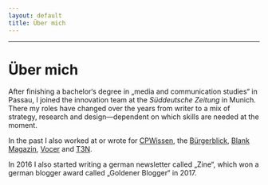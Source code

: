 ```yaml
---
layout: default
title: Über mich
---
```


---- 
# Über mich
After finishing a bachelor‘s degree in „media and communication studies“ in Passau, I joined the innovation team at the _Süddeutsche Zeitung_ in Munich. There my roles have changed over the years from writer to a mix of strategy, research and design—dependent on which skills are needed at the moment.

In the past I also worked at or wrote for [CPWissen][1], the [Bürgerblick][2], [Blank Magazin][3], [Vocer][4] and [T3N][5].

In 2016 I also started writing a german newsletter called „Zine“, which won a german blogger award called „Goldener Blogger“ in 2017.

[1]:	https://t.umblr.com/redirect?z=http%3A%2F%2Fwww.cpwissen.de%2F&t=MTc0YmVhZTI4OWUyZWNmYTFhMDdhMTE3NDY4ZjQ3NDkwMzFkN2U1MyxUbU4zdWpESg%3D%3D&p=&m=0
[2]:	https://t.umblr.com/redirect?z=http%3A%2F%2Fwww.buergerblick.de%2F&t=NzBhNzg0M2RjMmVmYTZmNDdiZWNhYWUzM2RjZGUxODdhNzVmM2IyMyxUbU4zdWpESg%3D%3D&p=&m=0
[3]:	https://t.umblr.com/redirect?z=http%3A%2F%2Fwww.blank-passau.de%2F&t=N2U0ZjBkNTRmMjdiOTdmODJhOWFiN2JjNjBkNjQ1YzJhMmQ5YzEyMixUbU4zdWpESg%3D%3D&p=&m=0
[4]:	https://t.umblr.com/redirect?z=http%3A%2F%2Fblank-passau.de&t=OWEzOTE5Zjk4ZDAxZDYzZTBjNDljNDBkNjc2YTAzODIyYjcxNTIxMSxUbU4zdWpESg%3D%3D&p=&m=0
[5]:	https://t.umblr.com/redirect?z=https%3A%2F%2Ft3n.de%2Fprofile%2Fjohannesklingebiel%2Fnews%2F&t=OWYxYWYzNDMwYmE5MGExYjRmNGJjODA2ZWIxNGIxYzg5ZDM3YjQ5MCxUbU4zdWpESg%3D%3D&p=&m=0